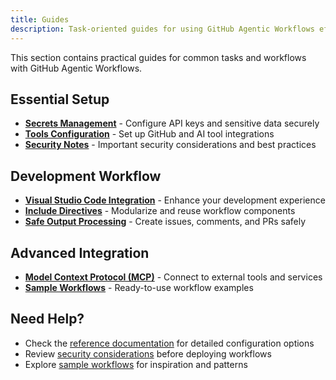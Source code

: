 ```yaml
---
title: Guides
description: Task-oriented guides for using GitHub Agentic Workflows effectively, from security setup to advanced workflow patterns.
---
```


This section contains practical guides for common tasks and workflows with GitHub Agentic Workflows.

## Essential Setup

- **[Secrets Management](secrets/)** - Configure API keys and sensitive data securely
- **[Tools Configuration](tools/)** - Set up GitHub and AI tool integrations
- **[Security Notes](security-notes/)** - Important security considerations and best practices

## Development Workflow

- **[Visual Studio Code Integration](vscode/)** - Enhance your development experience
- **[Include Directives](include-directives/)** - Modularize and reuse workflow components
- **[Safe Output Processing](safe-outputs/)** - Create issues, comments, and PRs safely

## Advanced Integration

- **[Model Context Protocol (MCP)](mcps/)** - Connect to external tools and services
- **[Sample Workflows](samples/)** - Ready-to-use workflow examples

## Need Help?

- Check the [reference documentation](/reference-docs/) for detailed configuration options
- Review [security considerations](security-notes/) before deploying workflows
- Explore [sample workflows](samples/) for inspiration and patterns